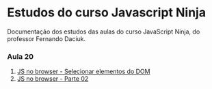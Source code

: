 # Estudos do curso Javascript Ninja
Documentação dos estudos das aulas do curso JavaScript Ninja, do professor Fernando Daciuk.

### Aula 20
1. [JS no browser - Selecionar elementos do DOM](https://github.com/Roger-Melo/estudos-curso-javascript-ninja/blob/master/aula-20/js-no-browser-01.md)
2. [JS no browser - Parte 02](https://github.com/Roger-Melo/estudos-curso-javascript-ninja/blob/master/aula-20/js-no-browser-02.md)
